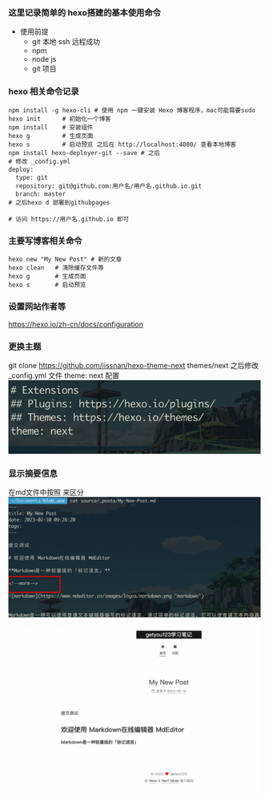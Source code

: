 ### 这里记录简单的 hexo搭建的基本使用命令
- 使用前提
  - git 本地 ssh 远程成功
  - npm
  - node js
  - git 项目
  
### hexo 相关命令记录
```shell
npm install -g hexo-cli # 使用 npm 一键安装 Hexo 博客程序，mac可能需要sudo
hexo init      # 初始化一个博客
npm install    # 安装组件
hexo g         # 生成页面
hexo s         # 启动预览 之后在 http://localhost:4000/ 查看本地博客
npm install hexo-deployer-git --save # 之后
# 修改 _config.yml
deploy:
  type: git
  repository: git@github.com:用户名/用户名.github.io.git
  branch: master
# 之后hexo d 部署到githubpages

# 访问 https://用户名.github.io 即可

```


### 主要写博客相关命令
``` shell
hexo new "My New Post" # 新的文章
hexo clean   # 清除缓存文件等
hexo g       # 生成页面
hexo s       # 启动预览
```


### 设置网站作者等
https://hexo.io/zh-cn/docs/configuration

### 更换主题
git clone https://github.com/iissnan/hexo-theme-next themes/next
之后修改 _config.yml 文件 theme: next
配置![](https://raw.githubusercontent.com/getyou123/git_pic_use/master/zz202302101023067.png)

### 显示摘要信息
在md文件中按照 <!--more--> 来区分
![](https://raw.githubusercontent.com/getyou123/git_pic_use/master/zz202302101026322.png)

![](https://raw.githubusercontent.com/getyou123/git_pic_use/master/zz202302101027978.png)
